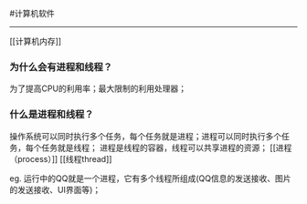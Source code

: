 #计算机软件 
***
[[计算机内存]]

### 为什么会有进程和线程？

为了提高CPU的利用率；最大限制的利用处理器；

### 什么是进程和线程？

操作系统可以同时执行多个任务，每个任务就是进程；进程可以同时执行多个任务，每个任务就是线程；
进程是线程的容器，线程可以共享进程的资源；
[[进程（process）]]
[[线程thread]]

eg. 运行中的QQ就是一个进程，它有多个线程所组成(QQ信息的发送接收、图片的发送接收、UI界面等)；